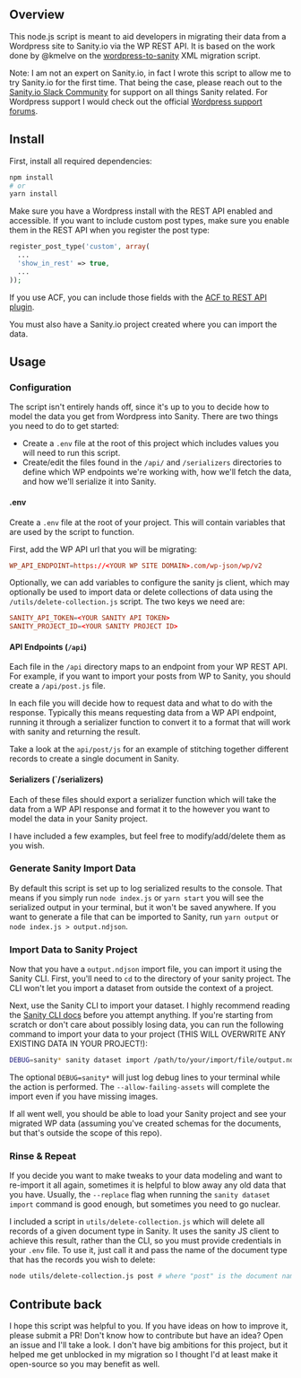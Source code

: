 ## Overview

This node.js script is meant to aid developers in migrating their data from a Wordpress site to Sanity.io via the WP REST API. It is based on the work done by @kmelve on the [wordpress-to-sanity](https://github.com/kmelve/wordpress-to-sanity) XML migration script.

Note: I am not an expert on Sanity.io, in fact I wrote this script to allow me to try Sanity.io for the first time. That being the case, please reach out to the [Sanity.io Slack Community](https://slack.sanity.io/) for support on all things Sanity related. For Wordpress support I would check out the official [Wordpress support forums](https://wordpress.org/support/forums/).

## Install

First, install all required dependencies:

```bash
npm install
# or
yarn install
```

Make sure you have a Wordpress install with the REST API enabled and accessible. If you want to include custom post types, make sure you enable them in the REST API when you register the post type:

```php
register_post_type('custom', array(
  ...
  'show_in_rest' => true,
  ...
));
```

If you use ACF, you can include those fields with the [ACF to REST API plugin](https://wordpress.org/plugins/acf-to-rest-api/).

You must also have a Sanity.io project created where you can import the data.

## Usage

### Configuration

The script isn't entirely hands off, since it's up to you to decide how to model the data you get from Wordpress into Sanity. There are two things you need to do to get started:

- Create a `.env` file at the root of this project which includes values you will need to run this script.
- Create/edit the files found in the `/api/` and `/serializers` directories to define which WP endpoints we're working with, how we'll fetch the data, and how we'll serialize it into Sanity.

#### .env

Create a `.env` file at the root of your project. This will contain variables that are used by the script to function.

First, add the WP API url that you will be migrating:

```conf
WP_API_ENDPOINT=https://<YOUR WP SITE DOMAIN>.com/wp-json/wp/v2
```

Optionally, we can add variables to configure the sanity js client, which may optionally be used to import data or delete collections of data using the `/utils/delete-collection.js` script. The two keys we need are:

```conf
SANITY_API_TOKEN=<YOUR SANITY API TOKEN>
SANITY_PROJECT_ID=<YOUR SANITY PROJECT ID>
```

#### API Endpoints (`/api`)

Each file in the `/api` directory maps to an endpoint from your WP REST API. For example, if you want to import your posts from WP to Sanity, you should create a `/api/post.js` file.

In each file you will decide how to request data and what to do with the response. Typically this means requesting data from a WP API endpoint, running it through a serializer function to convert it to a format that will work with sanity and returning the result.

Take a look at the `api/post/js` for an example of stitching together different records to create a single document in Sanity.

#### Serializers (`/serializers)

Each of these files should export a serializer function which will take the data from a WP API response and format it to the however you want to model the data in your Sanity project.

I have included a few examples, but feel free to modify/add/delete them as you wish.

### Generate Sanity Import Data

By default this script is set up to log serialized results to the console. That means if you simply run `node index.js` or `yarn start` you will see the serialized output in your terminal, but it won't be saved anywhere. If you want to generate a file that can be imported to Sanity, run `yarn output` or `node index.js > output.ndjson`.

### Import Data to Sanity Project

Now that you have a `output.ndjson` import file, you can import it using the Sanity CLI. First, you'll need to `cd` to the directory of your sanity project. The CLI won't let you import a dataset from outside the context of a project.

Next, use the Sanity CLI to import your dataset. I highly recommend reading the [Sanity CLI docs](https://www.sanity.io/docs/cli) before you attempt anything. If you're starting from scratch or don't care about possibly losing data, you can run the following command to import your data to your project (THIS WILL OVERWRITE ANY EXISTING DATA IN YOUR PROJECT!):

```bash
DEBUG=sanity* sanity dataset import /path/to/your/import/file/output.ndjson production --replace  --allow-failing-assets
```

The optional `DEBUG=sanity*` will just log debug lines to your terminal while the action is performed. The `--allow-failing-assets` will complete the import even if you have missing images.

If all went well, you should be able to load your Sanity project and see your migrated WP data (assuming you've created schemas for the documents, but that's outside the scope of this repo).

### Rinse & Repeat

If you decide you want to make tweaks to your data modeling and want to re-import it all again, sometimes it is helpful to blow away any old data that you have. Usually, the `--replace` flag when running the `sanity dataset import` command is good enough, but sometimes you need to go nuclear.

I included a script in `utils/delete-collection.js` which will delete all records of a given document type in Sanity. It uses the sanity JS client to achieve this result, rather than the CLI, so you must provide credentials in your `.env` file. To use it, just call it and pass the name of the document type that has the records you wish to delete:

```bash
node utils/delete-collection.js post # where "post" is the document name
```

## Contribute back

I hope this script was helpful to you. If you have ideas on how to improve it, please submit a PR! Don't know how to contribute but have an idea? Open an issue and I'll take a look. I don't have big ambitions for this project, but it helped me get unblocked in my migration so I thought I'd at least make it open-source so you may benefit as well.

